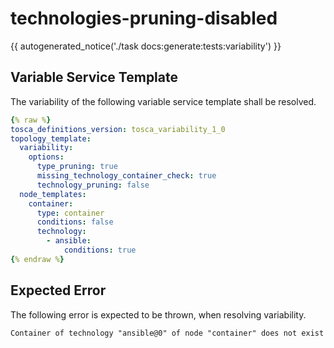 # technologies-pruning-disabled

{{ autogenerated_notice('./task docs:generate:tests:variability') }}


## Variable Service Template

The variability of the following variable service template shall be resolved.

```yaml linenums="1"
{% raw %}
tosca_definitions_version: tosca_variability_1_0
topology_template:
  variability:
    options:
      type_pruning: true
      missing_technology_container_check: true
      technology_pruning: false
  node_templates:
    container:
      type: container
      conditions: false
      technology:
        - ansible:
            conditions: true
{% endraw %}
```





## Expected Error

The following error is expected to be thrown, when resolving variability.

```text linenums="1"
Container of technology "ansible@0" of node "container" does not exist
```
